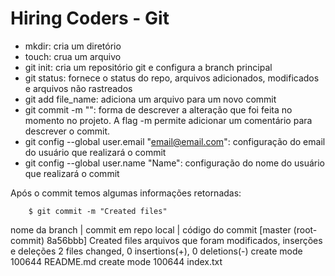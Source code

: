# Hiring Coders - Git

- mkdir: cria um diretório
- touch: crua um arquivo
- git init: cria um repositório git e configura a branch principal
- git status: fornece o status do repo, arquivos adicionados, modificados e arquivos não rastreados
- git add file_name: adiciona um arquivo para um novo commit
- git commit -m "": forma de descrever a alteração que foi feita no momento no projeto. A flag -m permite adicionar um comentário para descrever o commit.
- git config --global user.email "email@email.com": configuração do email do usuário que realizará o commit
- git config --global user.name "Name": configuração do nome do usuário que realizará o commit

Após o commit temos algumas informações retornadas:

        $ git commit -m "Created files"
nome da branch | commit em repo local | código do commit
        [master (root-commit) 8a56bbb] Created files
arquivos que foram modificados, inserções e deleções
          2 files changed, 0 insertions(+), 0 deletions(-)
          create mode 100644 README.md
          create mode 100644 index.txt

